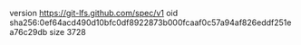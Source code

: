 version https://git-lfs.github.com/spec/v1
oid sha256:0ef64acd490d10bfc0df8922873b000fcaaf0c57a94af826eddf251ea76c29db
size 3728
